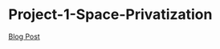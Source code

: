 # Project-1-Space-Privatization

[Blog Post](https://medium.com/@arkhamknighthell/the-privatization-of-space-b9bfd76a18b2)
